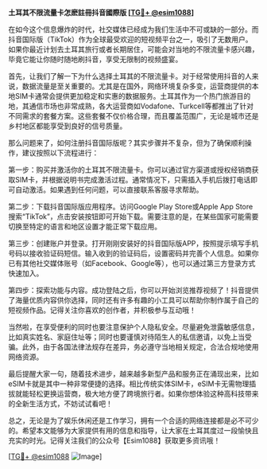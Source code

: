 **土耳其不限流量卡怎麽註冊抖音國際版 [[TG💪+ @esim1088](https://t.me/s/esim1088)]**

在如今这个信息爆炸的时代，社交媒体已经成为我们生活中不可或缺的一部分。而抖音国际版（TikTok）作为全球最受欢迎的短视频平台之一，吸引了无数用户。如果你最近计划去土耳其旅行或者长期居住，可能会对当地的不限流量卡感兴趣，毕竟它能让你随时随地刷抖音，享受无限制的视频盛宴。

首先，让我们了解一下为什么选择土耳其的不限流量卡。对于经常使用抖音的人来说，数据流量是至关重要的。尤其是在国外，网络环境复杂多变，运营商提供的本地SIM卡通常会提供更加稳定和实惠的数据服务。土耳其作为一个热门旅游目的地，其通信市场也非常成熟，各大运营商如Vodafone、Turkcell等都推出了针对不同需求的套餐方案。这些套餐不仅价格合理，而且覆盖范围广，无论是城市还是乡村地区都能享受到良好的信号质量。

那么问题来了，如何注册抖音国际版呢？其实步骤并不复杂，但为了确保顺利操作，建议按照以下流程进行：

第一步：购买并激活你的土耳其不限流量卡。你可以通过官方渠道或授权经销商获取SIM卡，并根据说明书完成激活过程。通常情况下，只需插入手机后拨打电话即可自动激活。如果遇到任何问题，可以直接联系客服寻求帮助。

第二步：下载抖音国际版应用程序。访问Google Play Store或Apple App Store搜索“TikTok”，点击安装按钮即可开始下载。需要注意的是，在某些国家可能需要切换至特定的语言和地区设置才能正常下载应用。

第三步：创建账户并登录。打开刚刚安装好的抖音国际版APP，按照提示填写手机号码以接收验证码短信。输入收到的验证码后，设置密码并完善个人信息。如果你已有其他社交媒体账号（如Facebook、Google等），也可以通过第三方登录方式快速加入。

第四步：探索功能与内容。成功登陆之后，你可以开始浏览推荐视频了！抖音提供了海量优质内容供你选择，同时还有许多有趣的小工具可以帮助你制作属于自己的短视频作品。记得关注你喜欢的创作者，并积极参与互动哦！

当然啦，在享受便利的同时也要注意保护个人隐私安全。尽量避免泄露敏感信息，比如真实姓名、家庭住址等；同时也要谨慎对待陌生人的私信邀请，以免上当受骗。此外，由于各国法律法规存在差异，务必遵守当地相关规定，合法合规地使用网络资源。

最后提醒大家一句，随着技术进步，越来越多新型产品和服务正在涌现出来，比如eSIM卡就是其中一种非常便捷的选择。相比传统实体SIM卡，eSIM卡无需物理插拔就能轻松更换运营商，极大地方便了跨境旅行者。如果你想体验这种高科技带来的全新生活方式，不妨试试看吧！

总之，无论是为了娱乐休闲还是工作学习，拥有一个合适的网络连接都是必不可少的。希望本文能够为大家提供有用的信息和指导，让大家在土耳其度过一段愉快且充实的时光。记得关注我们的公众号【Esim1088】获取更多资讯哦！

[[TG💪+ @esim1088](https://t.me/s/esim1088) ![Image](https://i.postimg.cc/4NQfJmqS/Snipaste-2025-05-13-00-14-12.png)]